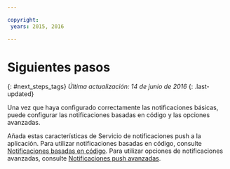 ```yaml
---

copyright:
 years: 2015, 2016

---
```


# Siguientes pasos
{: #next_steps_tags}
*Última actualización: 14 de junio de 2016*
{: .last-updated}

Una vez que haya configurado correctamente las notificaciones básicas, puede configurar las notificaciones basadas en código y las opciones avanzadas.

Añada estas características de Servicio de notificaciones push a la aplicación.
Para utilizar notificaciones basadas en código, consulte [Notificaciones basadas en código](c_tag_basednotifications.html).
Para utilizar opciones de notificaciones avanzadas, consulte [Notificaciones push avanzadas](t_advance_notifications.html).
